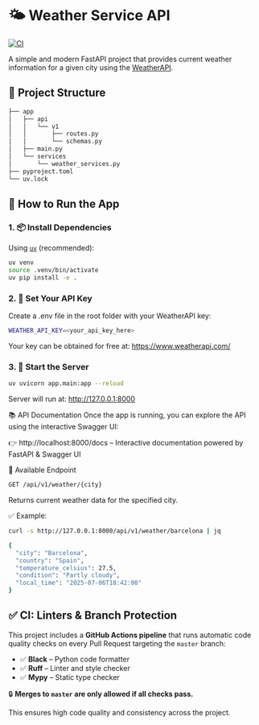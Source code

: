 # 🌤️ Weather Service API

[![CI](https://github.com/renatoramossilva/weather-service/actions/workflows/check.yaml/badge.svg)](https://github.com/renatoramossilva/weather-service/actions/workflows/check.yaml)

A simple and modern FastAPI project that provides current weather information for a given city using the [WeatherAPI](https://www.weatherapi.com/).


## 📁 Project Structure

```sh
├── app
│   ├── api
│   │   └── v1
│   │       ├── routes.py
│   │       └── schemas.py
│   ├── main.py
│   └── services
│       └── weather_services.py
├── pyproject.toml
└── uv.lock
```

## 🚀 How to Run the App

### 1. 📦 Install Dependencies

Using [`uv`](https://github.com/astral-sh/uv) (recommended):

```bash
uv venv
source .venv/bin/activate
uv pip install -e .
```

### 2. 🔐 Set Your API Key
Create a .env file in the root folder with your WeatherAPI key:

```sh
WEATHER_API_KEY=<your_api_key_here>
```

Your key can be obtained for free at: https://www.weatherapi.com/


### 3. 🏁 Start the Server

```sh
uv uvicorn app.main:app --reload
```

Server will run at: http://127.0.0.1:8000

📚 API Documentation
Once the app is running, you can explore the API using the interactive Swagger UI:

👉 http://localhost:8000/docs – Interactive documentation powered by FastAPI & Swagger UI

🔎 Available Endpoint
```sh
GET /api/v1/weather/{city}
```

Returns current weather data for the specified city.

✅ Example:

```sh
curl -s http://127.0.0.1:8000/api/v1/weather/barcelona | jq

{
  "city": "Barcelona",
  "country": "Spain",
  "temperature_celsius": 27.5,
  "condition": "Partly cloudy",
  "local_time": "2025-07-06T18:42:00"
}
```


## ✅ CI: Linters & Branch Protection

This project includes a **GitHub Actions pipeline** that runs automatic code quality checks on every Pull Request targeting the `master` branch:

- ✅ **Black** – Python code formatter
- ✅ **Ruff** – Linter and style checker
- ✅ **Mypy** – Static type checker

🔒 **Merges to `master` are only allowed if all checks pass.**

This ensures high code quality and consistency across the project.

